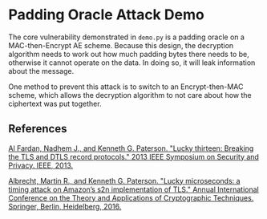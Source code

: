 # Padding Oracle Attack Demo
The core vulnerability demonstrated in `demo.py` is a padding oracle on a MAC-then-Encrypt AE scheme. Because this design, the decryption algorithm needs to work out how much padding bytes there needs to be, otherwise it cannot operate on the data. In doing so, it will leak information about the message.

One method to prevent this attack is to switch to an Encrypt-then-MAC scheme, which allows the decryption algorithm to not care about how the ciphertext was put together.

## References
[Al Fardan, Nadhem J., and Kenneth G. Paterson. "Lucky thirteen: Breaking the TLS and DTLS record protocols." 2013 IEEE Symposium on Security and Privacy. IEEE, 2013.](http://www.isg.rhul.ac.uk/tls/TLStiming.pdf)

[Albrecht, Martin R., and Kenneth G. Paterson. "Lucky microseconds: a timing attack on Amazon’s s2n implementation of TLS." Annual International Conference on the Theory and Applications of Cryptographic Techniques. Springer, Berlin, Heidelberg, 2016.](https://eprint.iacr.org/2015/1129.pdf)
